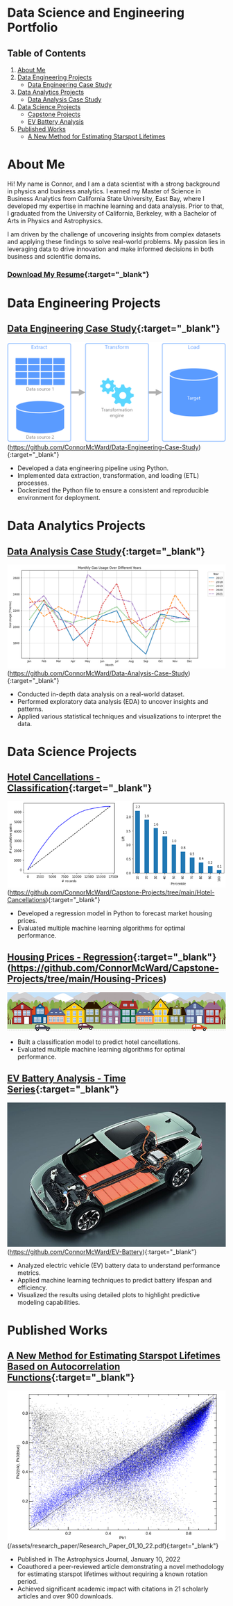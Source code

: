 # Data Science and Engineering Portfolio

## Table of Contents
1. [About Me](#about-me)
2. [Data Engineering Projects](#data-engineering-projects)
    - [Data Engineering Case Study](#data-engineering-case-study)
3. [Data Analytics Projects](#data-analytics-projects)
    - [Data Analysis Case Study](#data-analysis-case-study)
4. [Data Science Projects](#data-science-projects)
    - [Capstone Projects](#capstone-projects)
    - [EV Battery Analysis](#ev-battery-analysis)
5. [Published Works](#published-works)
    - [A New Method for Estimating Starspot Lifetimes](#a-new-method-for-estimating-starspot-lifetimes-based-on-autocorrelation-functions)

# About Me
Hi! My name is Connor, and I am a data scientist with a strong background in physics and business analytics. I earned my Master of Science in Business Analytics from California State University, East Bay, where I developed my expertise in machine learning and data analysis. Prior to that, I graduated from the University of California, Berkeley, with a Bachelor of Arts in Physics and Astrophysics. 

I am driven by the challenge of uncovering insights from complex datasets and applying these findings to solve real-world problems. My passion lies in leveraging data to drive innovation and make informed decisions in both business and scientific domains.

### [Download My Resume](assets/resume/Connor_McWard_Resume.pdf){:target="_blank"}

# Data Engineering Projects

## [Data Engineering Case Study](https://github.com/ConnorMcWard/Data-Engineering-Case-Study){:target="_blank"}
![ETL Pipeline Diagram](/assets/img/etl.png)(https://github.com/ConnorMcWard/Data-Engineering-Case-Study){:target="_blank"}
- Developed a data engineering pipeline using Python.
- Implemented data extraction, transformation, and loading (ETL) processes.
- Dockerized the Python file to ensure a consistent and reproducible environment for deployment.

# Data Analytics Projects

## [Data Analysis Case Study](https://github.com/ConnorMcWard/Data-Analysis-Case-Study){:target="_blank"}
![Gas Usage over time](/assets/img/Gas_Usage_by_year.png)(https://github.com/ConnorMcWard/Data-Analysis-Case-Study){:target="_blank"}
- Conducted in-depth data analysis on a real-world dataset.
- Performed exploratory data analysis (EDA) to uncover insights and patterns.
- Applied various statistical techniques and visualizations to interpret the data.

# Data Science Projects

## [Hotel Cancellations - Classification](https://github.com/ConnorMcWard/Capstone-Projects/tree/main/Hotel-Cancellations){:target="_blank"}
![Lift Chart](/assets/img/Lift_chart.png)(https://github.com/ConnorMcWard/Capstone-Projects/tree/main/Hotel-Cancellations){:target="_blank"}
- Developed a regression model in Python to forecast market housing prices.
- Evaluated multiple machine learning algorithms for optimal performance.

## [Housing Prices - Regression](https://github.com/ConnorMcWard/Capstone-Projects/tree/main/Housing-Prices){:target="_blank"}(https://github.com/ConnorMcWard/Capstone-Projects/tree/main/Housing-Prices)
![Houses](/assets/img/Houses.png)
- Built a classification model to predict hotel cancellations.
- Evaluated multiple machine learning algorithms for optimal performance.

## [EV Battery Analysis - Time Series](https://github.com/ConnorMcWard/EV-Battery){:target="_blank"}
![Electric Car](/assets/img/electric-car-batteries.jpg)(https://github.com/ConnorMcWard/EV-Battery){:target="_blank"}
- Analyzed electric vehicle (EV) battery data to understand performance metrics.
- Applied machine learning techniques to predict battery lifespan and efficiency.
- Visualized the results using detailed plots to highlight predictive modeling capabilities.

# Published Works

## [A New Method for Estimating Starspot Lifetimes Based on Autocorrelation Functions](/assets/research_paper/Research_Paper_01_10_22.pdf){:target="_blank"}
![Pk1_v_Pk3](/assets/img/Pk1_vs_Pk2+Pk3.png)(/assets/research_paper/Research_Paper_01_10_22.pdf){:target="_blank"}
- Published in The Astrophysics Journal, January 10, 2022
- Coauthored a peer-reviewed article demonstrating a novel methodology for estimating starspot lifetimes without requiring a known rotation period.
- Achieved significant academic impact with citations in 21 scholarly articles and over 900 downloads.
